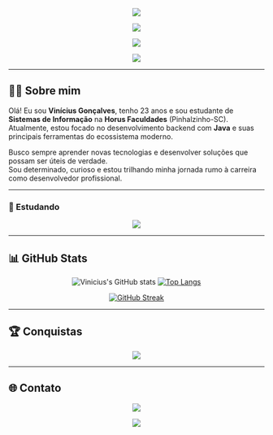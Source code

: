 <!-- Banner superior animado com gradiente azul-roxo VIBRANTE -->
<p align="center">
  <img src="https://capsule-render.vercel.app/api?type=waving&color=gradient&height=200&section=header&text=&fontSize=40&fontColor=ffffff&animation=fadeIn&gradient=0,3B00FF,8A2BE2,DA00FF" />
</p>

<!-- Nome com efeito typing em cores NEON alternadas -->
<p align="center">
  <img src="https://readme-typing-svg.demolab.com?font=Fira+Code&size=32&weight=700&pause=1000&color=00FFFF,FF00FF,00FF00&center=true&vCenter=true&width=450&repeat=true&lines=Vin%C3%ADcius%20Gon%C3%A7alves" />
</p>

<!-- Frase com efeito typing em cores FLUORESCENTES -->
<p align="center">
  <img src="https://readme-typing-svg.demolab.com?font=Fira+Code&size=24&weight=700&pause=1000&color=FF0000,FFFF00,00FF00,00FFFF,FF00FF&center=true&vCenter=true&width=500&repeat=true&lines=Developer+in+development" />
</p>
<!-- Rodapé animado com gradiente azul-roxo INTENSO -->
<p align="center">
  <img src="https://capsule-render.vercel.app/api?type=waving&color=gradient&height=120&section=footer&gradient=0,3B00FF,8A2BE2,DA00FF"/>
</p>



---

## 👨‍💻 Sobre mim

Olá! Eu sou **Vinícius Gonçalves**, tenho 23 anos e sou estudante de **Sistemas de Informação** na **Horus Faculdades** (Pinhalzinho-SC).  
Atualmente, estou focado no desenvolvimento backend com **Java** e suas principais ferramentas do ecossistema moderno.

Busco sempre aprender novas tecnologias e desenvolver soluções que possam ser úteis de verdade.  
Sou determinado, curioso e estou trilhando minha jornada rumo à carreira como desenvolvedor profissional.

---

### 🚀 Estudando

<p align="center">
  <img src="https://skillicons.dev/icons?i=java,spring,postgres,docker,maven" />
</p>

---


## 📊 GitHub Stats

<div align="center">

  ![Vinicius's GitHub stats](https://github-readme-stats.vercel.app/api?username=ViniciusGoncaIves&show_icons=true&theme=tokyonight&hide=stars)
  [![Top Langs](https://github-readme-stats.vercel.app/api/top-langs/?username=ViniciusGoncaIves&layout=compact&theme=tokyonight)](https://github.com/ViniciusGoncaIves)

  [![GitHub Streak](https://streak-stats.demolab.com?user=ViniciusGoncaIves&theme=tokyonight&date_format=M%20j%5B%2C%20Y%5D)](https://git.io/streak-stats)

</div>

---

## 🏆 Conquistas

<p align="center">
  <img src="https://github-profile-trophy.vercel.app/?username=ViniciusGoncaIves&theme=tokyonight&no-frame=true&no-bg=true&margin-w=10" />
</p>

---

## 🌐 Contato

<p align="center">
  <a href="https://www.linkedin.com/in/vin%C3%ADcius-gon%C3%A7alves-167884301/" target="_blank">
    <img src="https://img.shields.io/badge/-LinkedIn-blue?style=for-the-badge&logo=linkedin">
  </a>
  <a href="https://github.com/ViniciusGoncaIves" target="_blank">
  </a>
</p>


<!-- Rodapé minimalista com toque neon -->
<p align="center">
  <a href="https://github.com/viniciusgoncalves">
    <img src="https://capsule-render.vercel.app/api?type=soft&color=0:3B00FF,100:DA00FF&height=80&section=footer&text=Obrigado+pela+visita!+☕&fontSize=18&animation=twinkling&desc=✨+Code+is+life+🚀&descSize=14&descAlignY=75" />
  </a>
</p>
